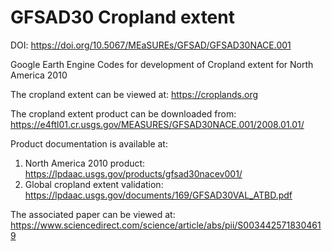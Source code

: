 # GFSAD30 Cropland extent

DOI: https://doi.org/10.5067/MEaSUREs/GFSAD/GFSAD30NACE.001

Google Earth Engine Codes for development of Cropland extent for North America 2010

The cropland extent can be viewed at: https://croplands.org

The cropland extent product can be downloaded from: https://e4ftl01.cr.usgs.gov/MEASURES/GFSAD30NACE.001/2008.01.01/

Product documentation is available at: 
1) North America 2010 product: https://lpdaac.usgs.gov/products/gfsad30nacev001/
2) Global cropland extent validation: https://lpdaac.usgs.gov/documents/169/GFSAD30VAL_ATBD.pdf

The associated paper can be viewed at: https://www.sciencedirect.com/science/article/abs/pii/S0034425718304619
